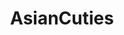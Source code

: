 ---
title: AsianCuties
crosslinks:
- ArtworkAsia
- AsianFeet
- asianfitgirls
- AsianHotties
- vmynguyen
- JpopFap
- AsianGirlsDancing
- Aikuros
- smfgp
- realasians
- RealAhegao
- cuteindonesian
- WomenWearingBelts
- EmmaWatson
- TrueFMK
- SweatyGirls
- TeenAsian
- photoshop
- Serendipity
---